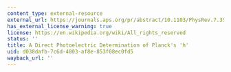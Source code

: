 ```yaml
---
content_type: external-resource
external_url: https://journals.aps.org/pr/abstract/10.1103/PhysRev.7.355
has_external_license_warning: true
license: https://en.wikipedia.org/wiki/All_rights_reserved
status: ''
title: A Direct Photoelectric Determination of Planck's 'h'
uid: d038dafb-7c6d-4803-af8e-853f08ec0fd5
wayback_url: ''
---
```

